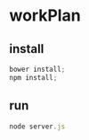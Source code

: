 workPlan
========
## install 

```javascript
bower install;
npm install;
```

## run
```javascript
node server.js
```

